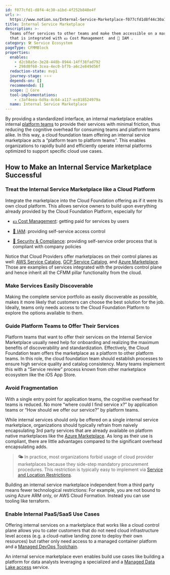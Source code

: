 ```yaml
---
id: f077cfd1-d8f4-4c30-a1bd-4f252b840e4f
url: >-
  https://www.notion.so/Internal-Service-Marketplace-f077cfd1d8f44c30a1bd4f252b840e4f
title: Internal Service Marketplace
description: >-
  Teams offer services to other teams and make them accessible on a marketplace
  that is integrated with 💵 Cost Management  and 🔐 IAM .
category: 🛠 Service Ecosystem
pageType: CFMMBlock
properties:
  enables:
    - d2cb8a5e-3e28-448b-8944-14ff38fad792
    - 298d0f68-3cea-4ec0-bf7b-a6c2e849d56f
  redaction-state: mvp1
  journey-stage: ⭐️⭐️⭐️
  depends-on: []
  recommended: []
  scope: 🏢 Core
  tool-implementations:
    - c3af4eea-6d9a-4c64-a117-ec018524979a
  name: Internal Service Marketplace
---
```


By providing a standardized interface, an internal marketplace enables internal [platform teams](https://teamtopologies.com/key-concepts) to provide their services with minimal friction, thus reducing the cognitive overhead for consuming teams and platform teams alike. In this way, a cloud foundation team offering an internal service marketplace acts a “platform team to platform teams”. This enables organizations to rapidly build and efficiently operate internal platforms optimized to support specific cloud use cases. 

## How to Make an Internal Service Marketplace Successful

### Treat the Internal Service Marketplace like a Cloud Platform

Integrate the marketplace into the Cloud Foundation offering as if it were its own cloud platform. This allows service owners to build upon everything already provided by the Cloud Foundation Platform, especially for

- [💵 Cost Management](../cost-management/readme.md): getting paid for services by users

- [🔐 IAM](../iam/readme.md): providing self-service access control

- [🔖 Security & Compliance](../security-and-compliance/readme.md): providing self-service order process that is compliant with company policies

Notice that Cloud Providers offer marketplaces on their control planes as well: [AWS Service Catalog](https://aws.amazon.com/servicecatalog/), [GCP Service Catalog](https://cloud.google.com/service-catalog), and [Azure Marketplace](https://azuremarketplace.microsoft.com/). Those are examples of services integrated with the providers control plane and hence inherit all the CFMM pillar functionality from the cloud.

### Make Services Easily Discoverable

Making the complete service portfolio as easily discoverable as possible, makes it more likely that customers can choose the best solution for the job. Ideally, teams only needs access to the Cloud Foundation Platform to explore the options available to them.

### Guide Platform Teams to Offer Their Services

Platform teams that want to offer their services on the Internal Service Marketplace usually need help for onboarding and realizing the maximum benefits of discoverability and standardization. Effectively, the Cloud Foundation team offers the marketplace as a platform to other platform teams. In this role, the cloud foundation team should establish processes to ensure high service quality and catalog consistency. Many teams implement this with a “Service review” process known from other marketplace ecosystem like the iOS App Store.

### Avoid Fragmentation

With a single entry point for application teams, the cognitive overhead for teams is reduced. No more “where could I find service x?” by application teams or “How should we offer our service?” by platform teams. 

While internal services should only be offered on a single internal service marketplace, organizations should typically refrain from naively encapsulating 3rd party services that are already available on platform native marketplaces like the [Azure Marketplace](https://azuremarketplace.microsoft.com/). As long as their use  is compliant, there are little advantages compared to the significant overhead encapsulating adds. 

> **🌤️** In practice, most organizations forbid usage of cloud provider marketplaces because they side-step mandatory procurement procedures. This restriction is typically easy to implement via [Service and Location Restrictions](../security-and-compliance/service-and-location-restrictions.md).

Building an internal service marketplace independent from a third party means fewer technological restrictions: For example, you are not bound to using Azure ARM only, or AWS Cloud Formation. Instead you can use tooling like terraform.

### Enable Internal PaaS/SaaS Use Cases

Offering internal services on a marketplace that works like a cloud control plane allows you to cater customers that do not need cloud infrastructure level access (e.g. a cloud-native landing zone to deploy their own resources) but rather only need access to a managed container platform and a [Managed DevOps Toolchain](./managed-devops-toolchain.md). 

An internal service marketplace even enables build use cases like building a platform for data analysts leveraging a specialized and a [Managed Data Lake access](./managed-data-lake-access.md) service.

